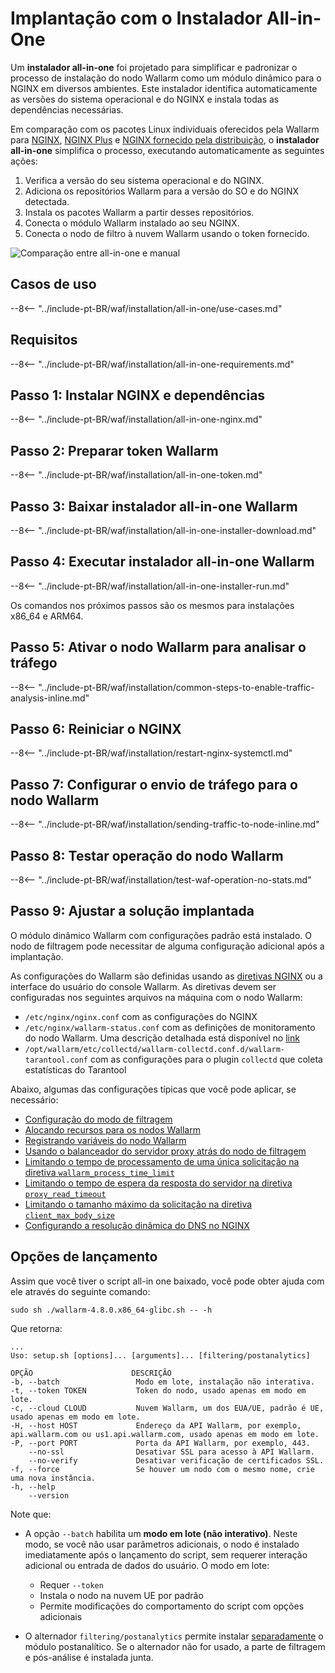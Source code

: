 [img-wl-console-users]:             ../../../../images/check-user-no-2fa.png
[wallarm-status-instr]:             ../../../../admin-en/configure-statistics-service.md
[memory-instr]:                     ../../../../admin-en/configuration-guides/allocate-resources-for-node.md
[waf-directives-instr]:             ../../../../admin-en/configure-parameters-en.md
[ptrav-attack-docs]:                ../../../../attacks-vulns-list.md#path-traversal
[attacks-in-ui-image]:           ../../../../images/admin-guides/test-attacks-quickstart.png
[waf-mode-instr]:                   ../../../../admin-en/configure-wallarm-mode.md
[logging-instr]:                    ../../../../admin-en/configure-logging.md
[proxy-balancer-instr]:             ../../../../admin-en/using-proxy-or-balancer-en.md
[process-time-limit-instr]:         ../../../../admin-en/configure-parameters-en.md#wallarm_process_time_limit
[configure-proxy-balancer-instr]:   ../../../../admin-en/configuration-guides/access-to-wallarm-api-via-proxy.md
[update-instr]:                     ../../../../updating-migrating/nginx-modules.md
[install-postanalytics-docs]:        ../../../../../admin-en/installation-postanalytics-en/
[dynamic-dns-resolution-nginx]:     ../../../../admin-en/configure-dynamic-dns-resolution-nginx.md
[waf-mode-recommendations]:          ../../../../about-wallarm/deployment-best-practices.md#follow-recommended-onboarding-steps
[ip-lists-docs]:                    ../../../../user-guides/ip-lists/overview.md
[versioning-policy]:                ../../../../updating-migrating/versioning-policy.md#version-list
[install-postanalytics-instr]:      ../../../../admin-en/installation-postanalytics-en.md
[waf-installation-instr-latest]:     /installation/nginx/dynamic-module/
[img-node-with-several-instances]:  ../../../../images/user-guides/nodes/wallarm-node-with-two-instances.png
[img-create-wallarm-node]:      ../../../../images/user-guides/nodes/create-cloud-node.png
[nginx-custom]:                 ../../../../faq/nginx-compatibility.md#is-wallarm-filtering-node-compatible-with-the-custom-build-of-nginx
[node-token]:                       ../../../../quickstart/getting-started.md#deploy-the-wallarm-filtering-node
[api-token]:                        ../../../../user-guides/settings/api-tokens.md
[platform]:                         ../../../supported-deployment-options.md
[img-grouped-nodes]:                ../../../../images/user-guides/nodes/grouped-nodes.png
[wallarm-token-types]:              ../../../../user-guides/nodes/nodes.md#api-and-node-tokens-for-node-creation
[ip-lists-docs]:                    ../../../../user-guides/ip-lists/overview.md

# Implantação com o Instalador All-in-One

Um **instalador all-in-one** foi projetado para simplificar e padronizar o processo de instalação do nodo Wallarm como um módulo dinâmico para o NGINX em diversos ambientes. Este instalador identifica automaticamente as versões do sistema operacional e do NGINX e instala todas as dependências necessárias.

Em comparação com os pacotes Linux individuais oferecidos pela Wallarm para [NGINX](individual-packages-nginx-stable.md), [NGINX Plus](individual-packages-nginx-plus.md) e [NGINX fornecido pela distribuição](individual-packages-nginx-distro.md), o **instalador all-in-one** simplifica o processo, executando automaticamente as seguintes ações:

1. Verifica a versão do seu sistema operacional e do NGINX.
1. Adiciona os repositórios Wallarm para a versão do SO e do NGINX detectada.
1. Instala os pacotes Wallarm a partir desses repositórios.
1. Conecta o módulo Wallarm instalado ao seu NGINX.
1. Conecta o nodo de filtro à nuvem Wallarm usando o token fornecido.

![Comparação entre all-in-one e manual](../../../../images/installation-nginx-overview/manual-vs-all-in-one.png)

## Casos de uso

--8<-- "../include-pt-BR/waf/installation/all-in-one/use-cases.md"

## Requisitos

--8<-- "../include-pt-BR/waf/installation/all-in-one-requirements.md"

## Passo 1: Instalar NGINX e dependências

--8<-- "../include-pt-BR/waf/installation/all-in-one-nginx.md"

## Passo 2: Preparar token Wallarm

--8<-- "../include-pt-BR/waf/installation/all-in-one-token.md"

## Passo 3: Baixar instalador all-in-one Wallarm

--8<-- "../include-pt-BR/waf/installation/all-in-one-installer-download.md"

## Passo 4: Executar instalador all-in-one Wallarm

--8<-- "../include-pt-BR/waf/installation/all-in-one-installer-run.md"

Os comandos nos próximos passos são os mesmos para instalações x86_64 e ARM64.

## Passo 5: Ativar o nodo Wallarm para analisar o tráfego

--8<-- "../include-pt-BR/waf/installation/common-steps-to-enable-traffic-analysis-inline.md"

## Passo 6: Reiniciar o NGINX

--8<-- "../include-pt-BR/waf/installation/restart-nginx-systemctl.md"

## Passo 7: Configurar o envio de tráfego para o nodo Wallarm

--8<-- "../include-pt-BR/waf/installation/sending-traffic-to-node-inline.md"

## Passo 8: Testar operação do nodo Wallarm

--8<-- "../include-pt-BR/waf/installation/test-waf-operation-no-stats.md"

## Passo 9: Ajustar a solução implantada

O módulo dinâmico Wallarm com configurações padrão está instalado. O nodo de filtragem pode necessitar de alguma configuração adicional após a implantação.

As configurações do Wallarm são definidas usando as [diretivas NGINX](../../../../admin-en/configure-parameters-en.md) ou a interface do usuário do console Wallarm. As diretivas devem ser configuradas nos seguintes arquivos na máquina com o nodo Wallarm:

* `/etc/nginx/nginx.conf` com as configurações do NGINX
* `/etc/nginx/wallarm-status.conf` com as definições de monitoramento do nodo Wallarm. Uma descrição detalhada está disponível no [link][wallarm-status-instr]
* `/opt/wallarm/etc/collectd/wallarm-collectd.conf.d/wallarm-tarantool.conf` com as configurações para o plugin `collectd` que coleta estatísticas do Tarantool

Abaixo, algumas das configurações típicas que você pode aplicar, se necessário:

* [Configuração do modo de filtragem][waf-mode-instr]
* [Alocando recursos para os nodos Wallarm][memory-instr]
* [Registrando variáveis do nodo Wallarm][logging-instr]
* [Usando o balanceador do servidor proxy atrás do nodo de filtragem][proxy-balancer-instr]
* [Limitando o tempo de processamento de uma única solicitação na diretiva `wallarm_process_time_limit`][process-time-limit-instr]
* [Limitando o tempo de espera da resposta do servidor na diretiva `proxy_read_timeout`](https://nginx.org/en/docs/http/ngx_http_proxy_module.html#proxy_read_timeout)
* [Limitando o tamanho máximo da solicitação na diretiva `client_max_body_size`](https://nginx.org/en/docs/http/ngx_http_core_module.html#client_max_body_size)
* [Configurando a resolução dinâmica do DNS no NGINX][dynamic-dns-resolution-nginx]

## Opções de lançamento

Assim que você tiver o script all-in one baixado, você pode obter ajuda com ele através do seguinte comando:

```
sudo sh ./wallarm-4.8.0.x86_64-glibc.sh -- -h
```

Que retorna:

```
...
Uso: setup.sh [options]... [arguments]... [filtering/postanalytics]

OPÇÃO                      DESCRIÇÃO
-b, --batch                 Modo em lote, instalação não interativa.
-t, --token TOKEN           Token do nodo, usado apenas em modo em lote.
-c, --cloud CLOUD           Nuvem Wallarm, um dos EUA/UE, padrão é UE, usado apenas em modo em lote.
-H, --host HOST             Endereço da API Wallarm, por exemplo, api.wallarm.com ou us1.api.wallarm.com, usado apenas em modo em lote.
-P, --port PORT             Porta da API Wallarm, por exemplo, 443.
    --no-ssl                Desativar SSL para acesso à API Wallarm.
    --no-verify             Desativar verificação de certificados SSL.
-f, --force                 Se houver um nodo com o mesmo nome, crie uma nova instância.
-h, --help
    --version
```

Note que: 

* A opção `--batch` habilita um **modo em lote (não interativo)**. Neste modo, se você não usar parâmetros adicionais, o nodo é instalado imediatamente após o lançamento do script, sem requerer interação adicional ou entrada de dados do usuário. O modo em lote:
 
    * Requer `--token`
    * Instala o nodo na nuvem UE por padrão
    * Permite modificações do comportamento do script com opções adicionais

* O alternador `filtering/postanalytics` permite instalar [separadamente](../../../../admin-en/installation-postanalytics-en.md#postanalytics-module-installation-via-all-in-one-installation-script) o módulo postanalítico. Se o alternador não for usado, a parte de filtragem e pós-análise é instalada junta.